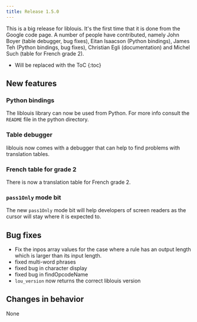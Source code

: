 ```yaml
---
title: Release 1.5.0
---
```

This is a big release for liblouis. It's the first time that it is done from the Google code page. A number of people have contributed, namely John Boyer (table debugger, bug fixes), Eitan Isaacson (Python bindings), James Teh (Python bindings, bug fixes), Christian Egli (documentation) and Michel Such (table for French grade 2).

* Will be replaced with the ToC
{:toc}

## New features

### Python bindings

The liblouis library can now be used from Python. For more info consult the `README` file in the python directory.

### Table debugger

liblouis now comes with a debugger that can help to find problems with translation tables.

### French table for grade 2

There is now a translation table for French grade 2.

### `pass1Only` mode bit

The new `pass1Only` mode bit will help developers of screen readers as the cursor will stay where it is expected to.

## Bug fixes

* Fix the inpos array values for the case where a rule has an output length which is larger than its input length.
* fixed multi-word phrases
* fixed bug in character display
* fixed bug in findOpcodeName
* `lou_version` now returns the correct liblouis version

## Changes in behavior

None
